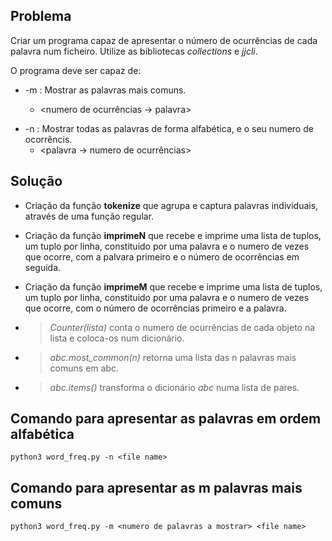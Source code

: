 ## Problema
Criar um programa capaz de apresentar o número de ocurrências de cada palavra num ficheiro.
Utilize as bibliotecas *collections* e *jjcli*.

O programa deve ser capaz de:
- -m <numero inteiro> : Mostrar as <numero inteiro> palavras mais comuns.
    - <numero de ocurrências -> palavra>
* -n : Mostrar todas as palavras de forma alfabética, e o seu numero de ocorrêncis.
    * <palavra -> numero de ocurrências>

## Solução
- Criação da função **tokenize** que agrupa e captura palavras individuais, através de uma função regular.

- Criação da função **imprimeN** que recebe e imprime uma lista de tuplos, um tuplo por linha, constituido por uma palavra e o numero de vezes que ocorre, com a palvara primeiro e o número de ocorrências em seguida.

- Criação da função **imprimeM** que recebe e imprime uma lista de tuplos, um tuplo por linha, constituido por uma palavra e o numero de vezes que ocorre, com o número de ocorrências primeiro e a palavra.

- > *Counter(lista)* conta o numero de ocurrências de cada objeto na lista e coloca-os num dicionário.
- > *abc.most_common(n)* retorna uma lista das n palavras mais comuns em abc.
- > *abc.items()* transforma o dicionário *abc* numa lista de pares.

## Comando para apresentar as palavras em ordem alfabética

    python3 word_freq.py -n <file name>

## Comando para apresentar as m palavras mais comuns

    python3 word_freq.py -m <numero de palavras a mostrar> <file name>
